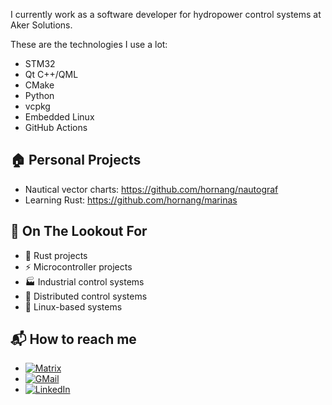 I currently work as a software developer for hydropower control systems at Aker Solutions.

These are the technologies I use a lot:

- STM32
- Qt C++/QML
- CMake
- Python
- vcpkg
- Embedded Linux
- GitHub Actions

## 🏠 Personal Projects

- Nautical vector charts: https://github.com/hornang/nautograf
- Learning Rust: https://github.com/hornang/marinas

## 🔭 On The Lookout For

- 🦀 Rust projects
- ⚡ Microcontroller projects
- 🏭 Industrial control systems
- 📡 Distributed control systems
- 🐧 Linux-based systems

## 📬 How to reach me

- [![Matrix](https://img.shields.io/badge/Matrix.org-@hornang-black)](https://matrix.to/#/@hornang:matrix.org)
- [![GMail](https://img.shields.io/badge/Email-shornang@gmail.com-brown)](mailto:shornang@gmail.com)
- [![LinkedIn](https://img.shields.io/badge/LinkedIn-Stig%20Hornang-blue)](https://www.linkedin.com/in/stig-hornang/)